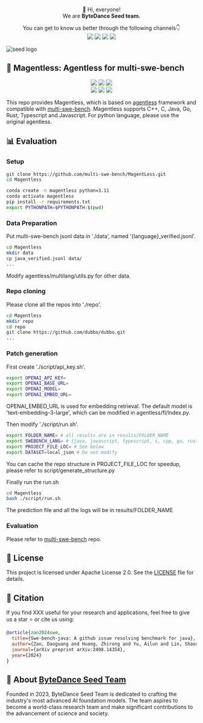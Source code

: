 <div align="center">
 👋 Hi, everyone! 
    <br>
    We are <b>ByteDance Seed team.</b>
</div>

<p align="center">
  You can get to know us better through the following channels👇
  <br>
  <a href="https://team.doubao.com/">
    <img src="https://img.shields.io/badge/Website-%231e37ff?style=for-the-badge&logo=bytedance&logoColor=white"></a>
  <a href="https://github.com/user-attachments/assets/93481cda-a7f3-47f3-b333-fe6b3da86b78">
    <img src="https://img.shields.io/badge/WeChat-07C160?style=for-the-badge&logo=wechat&logoColor=white"></a>
 <a href="https://www.xiaohongshu.com/user/profile/668e7e15000000000303157d?xsec_token=ABl2-aqekpytY6A8TuxjrwnZskU-6BsMRE_ufQQaSAvjc%3D&xsec_source=pc_search">
    <img src="https://img.shields.io/badge/Xiaohongshu-%23FF2442?style=for-the-badge&logo=xiaohongshu&logoColor=white"></a>
  <a href="https://www.zhihu.com/org/dou-bao-da-mo-xing-tuan-dui/">
    <img src="https://img.shields.io/badge/zhihu-%230084FF?style=for-the-badge&logo=zhihu&logoColor=white"></a>
</p>

![seed logo](https://github.com/user-attachments/assets/c42e675e-497c-4508-8bb9-093ad4d1f216)

## 🚀 Magentless: Agentless for multi-swe-bench
<p align="center">
  <a href="https://github.com/multi-swe-bench/multi-swe-bench">
    <img src="https://img.shields.io/badge/Multi_SWE_bench-Project Page-yellow"></a>
  <a href="https://arxiv.org/pdf/2502.19811">
    <img src="https://img.shields.io/badge/Multi_SWE_bench-Tech Report-red"></a>
  <a href="https://huggingface.co/datasets/Multi-SWE-RL/Multi-SWE-Bench">
    <img src="https://img.shields.io/badge/Multi_SWE_bench-Hugging Face-orange"></a>
  <br>
  <a href="https://huggingface.co/Multi-SWE-RL">
    <img src="https://img.shields.io/badge/Multi_SWE_RL_Community-Hugging Face-EE9A12"></a>
  <a href="https://discord.gg/EtfbkfqUuN">
    <img src="https://img.shields.io/badge/Multi_SWE_RL_Community-Discord-1449DA"></a>
  <a href="https://github.com/multi-swe-bench/multi-swe-bench/blob/main/LICENSE">
    <img src="https://img.shields.io/badge/License-Apache-blue"></a>
</p>

This repo provides Magentless, which is based on [agentless](https://github.com/OpenAutoCoder/Agentless) framework and compatible with [multi-swe-bench](https://github.com/multi-swe-bench/multi-swe-bench). Magentless supports C++, C, Java, Go, Rust, Typescript and Javascript. For python language, please use the original agentless.

## 📊 Evaluation

### Setup

```bash
git clone https://github.com/multi-swe-bench/MagentLess.git
cd Magentless

conda create -n magentless python=3.11
conda activate magentless
pip install -r requirements.txt
export PYTHONPATH=$PYTHONPATH:$(pwd)
```

### Data Preparation

Put multi-swe-bench jsonl data in './data', named '{language}_verified.jsonl'.

```bash
cd Magentless
mkdir data
cp java_verified.jsonl data/
...
```

Modify agentless/multilang/utils.py for other data.

### Repo cloning

Please clone all the repos into './repo'.

```bash
cd Magentless
mkdir repo
cd repo
git clone https://github.com/dubbo/dubbo.git
...
```

### Patch generation

First create './script/api_key.sh'.

```bash
export OPENAI_API_KEY=
export OPENAI_BASE_URL=
export OPENAI_MODEL=
export OPENAI_EMBED_URL=
```

OPENAI_EMBED_URL is used for embedding retrieval. The default model is 'text-embedding-3-large', which can be modified in agentless/fl/Index.py.

Then modify './script/run.sh'.

```bash
export FOLDER_NAME= # all results are in results/FOLDER_NAME
export SWEBENCH_LANG= # {java, javascript, typescript, c, cpp, go, rust}
export PROJECT_FILE_LOC= # See below
export DATASET=local_json # Do not modify
```

You can cache the repo structure in PROJECT_FILE_LOC for speedup, please refer to script/generate_structure.py

Finally run the run.sh

```bash
cd Magentless
bash ./script/run.sh
```

The prediction file and all the logs will be in results/FOLDER_NAME

### Evaluation

Please refer to [multi-swe-bench](https://github.com/multi-swe-bench/multi-swe-bench) repo.

## 📜 License
This project is licensed under Apache License 2.0. See the [LICENSE](/LICENSE) flie for details.

## 📖 Citation
If you find XXX useful for your research and applications, feel free to give us a star ⭐ or cite us using:

```bibtex
@article{zan2024swe,
  title={Swe-bench-java: A github issue resolving benchmark for java},
  author={Zan, Daoguang and Huang, Zhirong and Yu, Ailun and Lin, Shaoxin and Shi, Yifan and Liu, Wei and Chen, Dong and Qi, Zongshuai and Yu, Hao and Yu, Lei and others},
  journal={arXiv preprint arXiv:2408.14354},
  year={2024}
}
```

## 🏢 About [ByteDance Seed Team](https://team.doubao.com/)
Founded in 2023, ByteDance Seed Team is dedicated to crafting the industry's most advanced AI foundation models. The team aspires to become a world-class research team and make significant contributions to the advancement of science and society.

